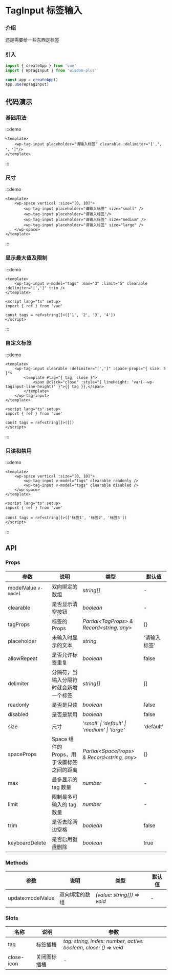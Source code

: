 # TagInput 标签输入

### 介绍

还是需要给一些东西定标签

### 引入

```js
import { createApp } from 'vue'
import { WpTagInput } from 'wisdom-plus'

const app = createApp()
app.use(WpTagInput)
```

## 代码演示

### 基础用法

:::demo
```vue
<template>
    <wp-tag-input placeholder="请输入标签" clearable :delimiter="[',', '，']"/>
</template>
```
:::

### 尺寸

:::demo
```vue
<template>
    <wp-space vertical :size="[0, 10]">
        <wp-tag-input placeholder="请输入标签" size="small" />
        <wp-tag-input placeholder="请输入标签"/>
        <wp-tag-input placeholder="请输入标签" size="medium" />
        <wp-tag-input placeholder="请输入标签" size="large" />
    </wp-space>
</template>
```
:::

### 显示最大值及限制

:::demo
```vue
<template>
    <wp-tag-input v-model="tags" :max="3" :limit="5" clearable :delimiter="[',']" trim />
</template>

<script lang="ts" setup>
import { ref } from 'vue'

const tags = ref<string[]>(['1', '2', '3', '4'])
</script>
```
:::

### 自定义标签

:::demo
```vue
<template>
    <wp-tag-input clearable :delimiter="[',']" :space-props="{ size: 5 }">
        <template #tag="{ tag, close }">
            <span @click="close" :style="{ lineHeight: 'var(--wp-taginput-line-height)' }">{{ tag }},</span>
        </template>
    </wp-tag-input>
</template>

<script lang="ts" setup>
import { ref } from 'vue'

const tags = ref<string[]>([])
</script>
```
:::

### 只读和禁用

:::demo
```vue
<template>
    <wp-space vertical :size="[0, 10]">
        <wp-tag-input v-model="tags" clearable readonly />
        <wp-tag-input v-model="tags" clearable disabled />
    </wp-space>
</template>

<script lang="ts" setup>
import { ref } from 'vue'

const tags = ref<string[]>(['标签1', '标签2', '标签3'])
</script>
```
:::

## API

### Props

| 参数      | 说明           | 类型                                                                | 默认值 |
| --------- | -------------- | ------------------------------------------------------------------- | ------ |
| modelValue `v-model`      | 双向绑定的数组       | _string[]_          | -     |
| clearable     | 是否显示清空按钮   | _boolean_           | -      |
| tagProps   | 标签的 Props | _Partial\<TagProps\> & Record\<string, any\>_ | {}      |
| placeholder  | 未输入时显示的文本       | _string_                                                           | '请输入标签'  |
| allowRepeat  | 是否允许标签重复       | _boolean_                                                           | false   |
| delimiter | 分隔符，当输入分隔符时就会新增一个标签 | _string[]_ | [] |
| readonly | 是否是只读 | _boolean_ | false |
| disabled | 是否是禁用 | _boolean_ | false |
| size | 尺寸 | _'small' \| 'default' \| 'medium' \| 'large'_ | 'default' |
| spaceProps | Space 组件的 Props，用于设置标签之间的距离 | _Partial\<SpaceProps\> & Record\<string, any\>_ | {} |
| max | 最多显示的 tag 数量 | _number_ | - |
| limit | 限制最多可输入的 tag 数量 | _number_ | - |
| trim | 是否去除两边空格 | _boolean_ | false |
| keyboardDelete | 是否启用键盘删除 | _boolean_ | true |

### Methods

| 参数      | 说明           | 类型                                                                | 默认值 |
| --------- | -------------- | ------------------------------------------------------------------- | ------ |
| update:modelValue      | 双向绑定的数组       | _(value: string[]) => void_          | -     |

### Slots

| 名称    | 说明     | 参数 |
| ------- | -------- | --- |
| tag | 标签插槽 | _tag: string, index: number, active: boolean, close: () => void_ |
| close-icon | 关闭图标插槽 | - |